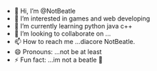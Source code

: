 - 👋 Hi, I’m @NotBeatle
- 👀 I’m interested in games and web developing
- 🌱 I’m currently learning python java c++
- 💞️ I’m looking to collaborate on ...
- 📫 How to reach me ...diacore NotBeatle.
- 😄 Pronouns: ...not be at least
- ⚡ Fun fact: ...im not a beatle 🤣

<!---
NotBeatle/NotBeatle is a ✨ special ✨ repository because its `README.md` (this file) appears on your GitHub profile.
You can click the Preview link to take a look at your changes.
--->
